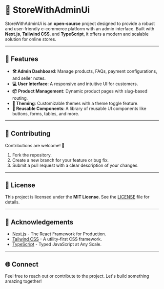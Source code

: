 # 🌟 StoreWithAdminUi

StoreWithAdminUi is an **open-source** project designed to provide a robust and user-friendly e-commerce platform with an admin interface. Built with **Next.js**, **Tailwind CSS**, and **TypeScript**, it offers a modern and scalable solution for online stores.

---

## 🚀 Features

- **🛠 Admin Dashboard**: Manage products, FAQs, payment configurations, and seller notes.
- **💻 User Interface**: A responsive and intuitive UI for customers.
- **📦 Product Management**: Dynamic product pages with slug-based routing.
- **🎨 Theming**: Customizable themes with a theme toggle feature.
- **🔄 Reusable Components**: A library of reusable UI components like buttons, forms, tables, and more.

---



## 🤝 Contributing

Contributions are welcome! 🎉

1. Fork the repository.
2. Create a new branch for your feature or bug fix.
3. Submit a pull request with a clear description of your changes.

---

## 📜 License

This project is licensed under the **MIT License**. See the [LICENSE](./LICENSE) file for details.

---

## 🙌 Acknowledgements

- [Next.js](https://nextjs.org/) - The React Framework for Production.
- [Tailwind CSS](https://tailwindcss.com/) - A utility-first CSS framework.
- [TypeScript](https://www.typescriptlang.org/) - Typed JavaScript at Any Scale.

---

## 🌐 Connect

Feel free to reach out or contribute to the project. Let's build something amazing together!
